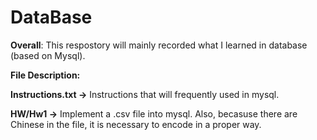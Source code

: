 # DataBase

**Overall**: This respostory will mainly recorded what I learned in database (based on Mysql).

**File Description:**

**Instructions.txt ->** Instructions that will frequently used in mysql.

**HW/Hw1 ->** Implement a .csv file into mysql. Also, becasuse there are Chinese in the file, it is necessary to encode in a proper way.
